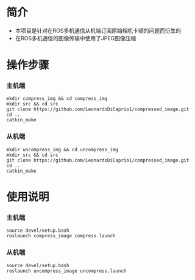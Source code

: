 # 简介
- 本项目是针对在ROS多机通信从机端订阅原始相机卡顿的问题而衍生的
- 在ROS多机通信的图像传输中使用了JPEG图像压缩
# 操作步骤
### 主机端
```
mkdir compress_img && cd compress_img
mkdir src && cd src
git clone https://github.com/LeonardoDiCaprio1/compressed_image.git
cd ..
catkin_make
```
### 从机端
```
mkdir uncompress_img && cd uncompress_img
mkdir src && cd src
git clone https://github.com/LeonardoDiCaprio1/compressed_image.git
cd ..
catkin_make
```
# 使用说明
### 主机端
```
source devel/setup.bash
roslaunch compress_image compress.launch
```
### 从机端
```
source devel/setup.bash
roslaunch uncompress_image uncompress.launch
```
